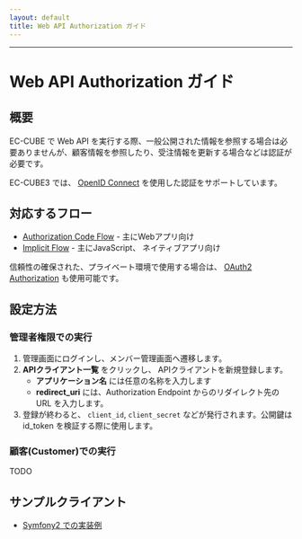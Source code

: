 ```yaml
---
layout: default
title: Web API Authorization ガイド
---
```


---

# Web API Authorization ガイド

## 概要

EC-CUBE で Web API を実行する際、一般公開された情報を参照する場合は必要ありませんが、顧客情報を参照したり、受注情報を更新する場合などは認証が必要です。

EC-CUBE3 では、 [OpenID Connect](http://openid-foundation-japan.github.io/openid-connect-core-1_0.ja.html) を使用した認証をサポートしています。

## 対応するフロー

- [Authorization Code Flow](http://openid-foundation-japan.github.io/openid-connect-core-1_0.ja.html#CodeFlowAuth) - 主にWebアプリ向け
- [Implicit Flow](http://openid-foundation-japan.github.io/openid-connect-core-1_0.ja.html#ImplicitFlowAuth) - 主にJavaScript、 ネイティブアプリ向け

信頼性の確保された、プライベート環境で使用する場合は、 [OAuth2 Authorization](http://openid-foundation-japan.github.io/rfc6749.ja.html) も使用可能です。

## 設定方法

### 管理者権限での実行

1. 管理画面にログインし、メンバー管理画面へ遷移します。
2. **APIクライアント一覧** をクリックし、 APIクライアントを新規登録します。
    - **アプリケーション名** には任意の名称を入力します
    - **redirect_uri** には、Authorization Endpoint からのリダイレクト先の URL を入力します。
3. 登録が終わると、 `client_id`, `client_secret` などが発行されます。公開鍵は id_token を検証する際に使用します。

### 顧客(Customer)での実行

TODO

## サンプルクライアント

- [Symfony2 での実装例](https://github.com/nanasess/eccube3-oauth2-client)
